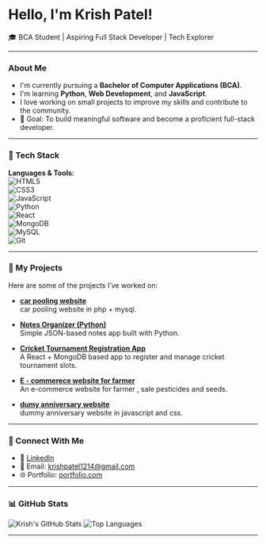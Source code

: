 #  Hello, I'm Krish Patel!

🎓 BCA Student | Aspiring Full Stack Developer | Tech Explorer

---

###  About Me
-  I'm currently pursuing a **Bachelor of Computer Applications (BCA)**.
-  I'm learning **Python**, **Web Development**, and **JavaScript**.
-  I love working on small projects to improve my skills and contribute to the community.
- 🎯 Goal: To build meaningful software and become a proficient full-stack developer.

---

### 💼 Tech Stack

**Languages & Tools:**  
![HTML5](https://img.shields.io/badge/-HTML5-E34F26?logo=html5&logoColor=fff&style=flat)  
![CSS3](https://img.shields.io/badge/-CSS3-1572B6?logo=css3&logoColor=fff&style=flat)  
![JavaScript](https://img.shields.io/badge/-JavaScript-F7DF1E?logo=javascript&logoColor=000&style=flat)  
![Python](https://img.shields.io/badge/-Python-3776AB?logo=python&logoColor=fff&style=flat)  
![React](https://img.shields.io/badge/-React-61DAFB?logo=react&logoColor=000&style=flat)  
![MongoDB](https://img.shields.io/badge/-MongoDB-47A248?logo=mongodb&logoColor=fff&style=flat)  
![MySQL](https://img.shields.io/badge/-MySQL-00000F?logo=mysql&logoColor=fff&style=flat)  
![Git](https://img.shields.io/badge/-Git-F05032?logo=git&logoColor=fff&style=flat)  

---

### 📌 My Projects
Here are some of the projects I’ve worked on:

-  [**car pooling website**](https://github.com/krishpatel1124/carpooling_website)  
  car pooling website in php + mysql.

-  [**Notes Organizer (Python)**](https://github.com/krishpatel1124/NotesOrganizer)  
  Simple JSON-based notes app built with Python.

-  [**Cricket Tournament Registration App**](https://github.com/krishpatel1124/cricket-registration)  
  A React + MongoDB based app to register and manage cricket tournament slots.

-  [**E - commerece website for farmer**](https://github.com/krishpatel1124/E-commerce_website_for_farmer)  
  An e-commerce website for farmer , sale pesticides and seeds.

-  [**dumy anniversary website**](https://github.com/krishpatel1124/anniversary)  
  dummy anniversary website in javascript and css.

---

### 🔗 Connect With Me
- 💼 [LinkedIn](https://www.linkedin.com/in/krishpatel124) 
- 📧 Email: krishpatel1214@gmail.com 
- 🌐 Portfolio: [portfolio.com](-) 

---

### 📊 GitHub Stats
![Krish's GitHub Stats](https://github-readme-stats.vercel.app/api?username=krishpatel1124&show_icons=true&theme=radical)
![Top Languages](https://github-readme-stats.vercel.app/api/top-langs/?username=krishpatel1124&layout=compact&theme=radical)


---


